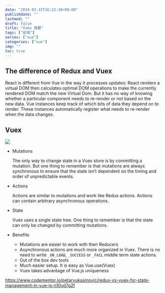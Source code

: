 ```yaml
---
date: "2019-03-15T16:23:38+08:00"
publishdate: ""
lastmod: ""
draft: false
title: "Vuex 摘要"
tags: ["前端"]
series: ["vue"]
categories: ["vue"]
img: ""
toc: true
---
```


## The difference of Redux and Vuex

React is different from Vue in the way it processes updates: React renders a virtual DOM then calculates optimal DOM operations to make the currently rendered DOM match the new Virtual Dom. But it has no way of knowing whether a particular component needs to re-render or not based on the new data. Vue instances keep track of which bits of data they depend on to render. These instances automatically register what needs to re-render when the data changes.

## Vuex
![](https://vuex.vuejs.org/vuex.png)

- Mutations

  The only way to change state in a Vuex store is by committing a mutation.
  But one thing to remember is that mutations are always synchronous to ensure that the state isn’t dependent on the timing and order of unpredictable events.

- Actions

  Actions are similar to mutations and work like Redux actions. Actions can contain arbitrary asynchronous operations.

- State

  Vuex uses a single state tree. One thing to remember is that the state can only be changed by committing mutations.

- Benefits

  - Mutations are easier to work with then Reducers
  - Asynchronous actions are much more organized in Vuex. There is no need to write ```_ON_LOAD```, ```_SUCCESS``` or ```_FAIL``` middle term state actions.
  - Out of the box dev tools
  - Much easier setup. It is easy as Vue.use(Vuex)
  - Vuex takes advantage of Vue.js uniqueness


https://www.codementor.io/petarvukasinovic/redux-vs-vuex-for-state-management-in-vue-js-n10yd7g2f